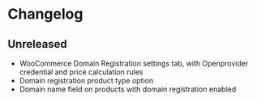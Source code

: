 # Changelog

## Unreleased

- WooCommerce Domain Registration settings tab, with Openprovider credential and price calculation rules
- Domain registration product type option
- Domain name field on products with domain registration enabled
